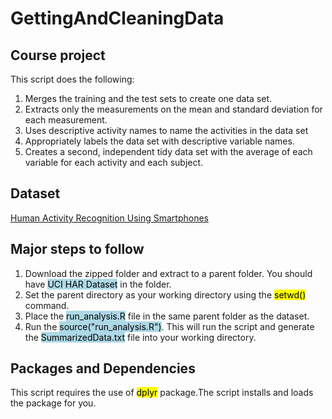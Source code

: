 # GettingAndCleaningData
## Course project
This script does the following:
 1. Merges the training and the test sets to create one data set.
 2. Extracts only the measurements on the mean and standard deviation for each measurement.
 3. Uses descriptive activity names to name the activities in the data set
 4. Appropriately labels the data set with descriptive variable names.
 5. Creates a second, independent tidy data set with the average of each variable for each activity and each subject.
 
## Dataset
  [Human Activity Recognition Using Smartphones](https://d396qusza40orc.cloudfront.net/getdata%2Fprojectfiles%2FUCI%20HAR%20Dataset.zip)
## Major steps to follow
  1. Download the zipped folder and extract to a parent folder. You should have <mark style="background-color: lightblue">UCI HAR     Dataset</mark> in the folder.  
  2. Set the parent directory as your working directory using the <mark style="background-color: peach"> setwd()</mark> command.  
  3. Place the <mark style="background-color: lightblue">run_analysis.R</mark> file in the same parent folder as the dataset.  
  4. Run the <mark style="background-color: lightblue">source("run_analysis.R")</mark>. This will run the script and generate the <mark style="background-color: lightblue">SummarizedData.txt</mark> file into your working directory.  
## Packages and Dependencies
This script requires the use of <mark style="background-color: peach"> dplyr</mark> package.The script installs and loads the package for you.
  
